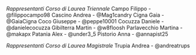 *Rappresentanti Corso di Laurea Triennale*
Campo Filippo - @filippocampo98
Cascino Andrea - @Mag1candry
Cigna Gaia - @GaiaCigna
Coco Giuseppe - @peppe10001
Cocuzza Daniele - @danielecocuzza
Gibilterra Martin - @w8floosh
Parlavecchio Martina - @makapx
Patania Alex - @under3_5
Pistorio Anna - @annapist25


*Rappresentanti Corso di Laurea Magistrale*
Trupia Andrea - @andreatrups